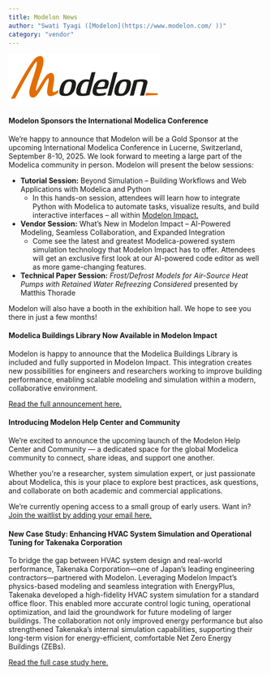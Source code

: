 ```yaml
---
title: Modelon News
author: "Swati Tyagi ([Modelon](https://www.modelon.com/ ))"
category: "vendor"
---
```


![Modelon](Modelon_Flat_RGB_300.png)

#### Modelon Sponsors the International Modelica Conference 

We’re happy to announce that Modelon will be a Gold Sponsor at the upcoming International Modelica Conference in Lucerne, Switzerland, September 8-10, 2025. We look forward to meeting a large part of the Modelica community in person. Modelon will present the below sessions: 
- **Tutorial Session:** Beyond Simulation – Building Workflows and Web Applications with Modelica and Python
  - In this hands-on session, attendees will learn how to integrate Python with Modelica to automate tasks, visualize results, and build interactive interfaces – all within [Modelon Impact.](https://modelon.com/modelon-impact/)
- **Vendor Session:** What’s New in Modelon Impact – AI-Powered Modeling, Seamless Collaboration, and Expanded Integration
  - Come see the latest and greatest Modelica-powered system simulation technology that Modelon Impact has to offer. Attendees will get an exclusive first look at our AI-powered code editor as well as more game-changing features.
- **Technical Paper Session:** _Frost/Defrost Models for Air-Source Heat Pumps with Retained Water Refreezing Considered_ presented by Matthis Thorade

Modelon will also have a booth in the exhibition hall. We hope to see you there in just a few months!  


#### Modelica Buildings Library Now Available in Modelon Impact 

Modelon is happy to announce that the Modelica Buildings Library is included and fully supported in Modelon Impact. This integration creates new possibilities for engineers and researchers working to improve building performance, enabling scalable modeling and simulation within a modern, collaborative environment. 

[Read the full announcement here.](https://modelon.com/blog/modelica-buildings-library-now-in-modelon-impact/)


#### Introducing Modelon Help Center and Community

We’re excited to announce the upcoming launch of the Modelon Help Center and Community — a dedicated space for the global Modelica community to connect, share ideas, and support one another. 

Whether you're a researcher, system simulation expert, or just passionate about Modelica, this is your place to explore best practices, ask questions, and collaborate on both academic and commercial applications. 

We’re currently opening access to a small group of early users. Want in? 
[Join the waitlist by adding your email here.](https://modelon.com/community-coming-soon/) 

#### New Case Study: Enhancing HVAC System Simulation and Operational Tuning for Takenaka Corporation 

To bridge the gap between HVAC system design and real-world performance, Takenaka Corporation—one of Japan’s leading engineering contractors—partnered with Modelon. Leveraging Modelon Impact’s physics-based modeling and seamless integration with EnergyPlus, Takenaka developed a high-fidelity HVAC system simulation for a standard office floor. This enabled more accurate control logic tuning, operational optimization, and laid the groundwork for future modeling of larger buildings. The collaboration not only improved energy performance but also strengthened Takenaka’s internal simulation capabilities, supporting their long-term vision for energy-efficient, comfortable Net Zero Energy Buildings (ZEBs).

[Read the full case study here.](https://modelon.com/support/hvac-system-simulation-takenaka-corporation/)
